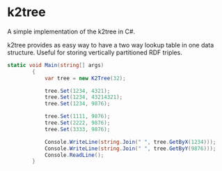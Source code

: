 # k2tree
A simple implementation of the k2tree in C#.

k2tree provides as easy way to have a two way lookup table in one data structure. Useful for storing vertically partitioned RDF triples.

```C#
static void Main(string[] args)
        {
            var tree = new K2Tree(32);

            tree.Set(1234, 4321);
            tree.Set(1234, 43214321);
            tree.Set(1234, 9876);

            tree.Set(1111, 9876);
            tree.Set(2222, 9876);
            tree.Set(3333, 9876);

            Console.WriteLine(string.Join(" ", tree.GetByX(1234)));
            Console.WriteLine(string.Join(" ", tree.GetByY(9876)));
            Console.ReadLine();
        }
```
